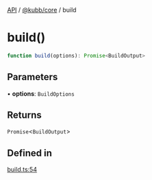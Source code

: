 [API](../../../packages.md) / [@kubb/core](../index.md) / build

# build()

```ts
function build(options): Promise<BuildOutput>
```

## Parameters

• **options**: `BuildOptions`

## Returns

`Promise`\<`BuildOutput`\>

## Defined in

[build.ts:54](https://github.com/kubb-project/kubb/blob/7f30045af96d8c89b6cda0a30f7535f095a0cb45/packages/core/src/build.ts#L54)
